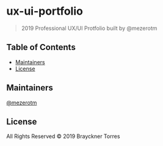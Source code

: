 # ux-ui-portfolio


> 2019 Professional UX/UI Protfolio built by @mezerotm

## Table of Contents

- [Maintainers](#maintainers)
- [License](#license)

## Maintainers

[@mezerotm](https://github.com/mezerotm)


## License

All Rights Reserved © 2019 Brayckner Torres
